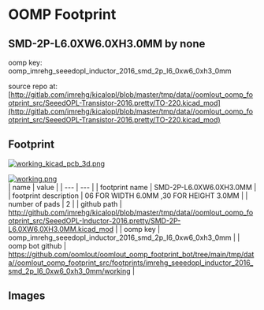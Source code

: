 # OOMP Footprint  
## SMD-2P-L6.0XW6.0XH3.0MM  by none  
  
oomp key: oomp_imrehg_seeedopl_inductor_2016_smd_2p_l6_0xw6_0xh3_0mm  
  
source repo at: [http://gitlab.com/imrehg/kicalopl/blob/master/tmp/data//oomlout_oomp_footprint_src/SeeedOPL-Transistor-2016.pretty/TO-220.kicad_mod](http://gitlab.com/imrehg/kicalopl/blob/master/tmp/data//oomlout_oomp_footprint_src/SeeedOPL-Transistor-2016.pretty/TO-220.kicad_mod)  
## Footprint  
  
[![working_kicad_pcb_3d.png](working_kicad_pcb_3d_600.png)](working_kicad_pcb_3d.png)  
  
[![working.png](working_600.png)](working.png)  
| name | value | 
| --- | --- | 
| footprint name | SMD-2P-L6.0XW6.0XH3.0MM | 
| footprint description | 06 FOR WIDTH 6.0MM ,30 FOR HEIGHT 3.0MM | 
| number of pads | 2 | 
| github path | http://github.com/imrehg/kicalopl/blob/master/tmp/data//oomlout_oomp_footprint_src/SeeedOPL-Inductor-2016.pretty/SMD-2P-L6.0XW6.0XH3.0MM.kicad_mod | 
| oomp key | oomp_imrehg_seeedopl_inductor_2016_smd_2p_l6_0xw6_0xh3_0mm | 
| oomp bot github | https://github.com/oomlout/oomlout_oomp_footprint_bot/tree/main/tmp/data//oomlout_oomp_footprint_src/footprints/imrehg_seeedopl_inductor_2016_smd_2p_l6_0xw6_0xh3_0mm/working | 
## Images  
